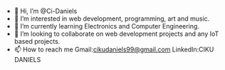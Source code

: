 - 👋 Hi, I’m @Ci-Daniels
- 👀 I’m interested in web development, programming, art and music.
- 🌱 I’m currently learning Electronics and Computer Engineering.
- 💞️ I’m looking to collaborate on web development projects and any IoT based projects.
- 📫 How to reach me Gmail:cikudaniels99@gmail.com
                     LinkedIn:CIKU DANIELS

<!---
Ci-Daniels/Ci-Daniels is a ✨ special ✨ repository because its `README.md` (this file) appears on your GitHub profile.
You can click the Preview link to take a look at your changes.
--->
